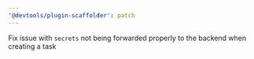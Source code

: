 ```yaml
---
'@devtools/plugin-scaffolder': patch
---
```


Fix issue with `secrets` not being forwarded properly to the backend when creating a task
